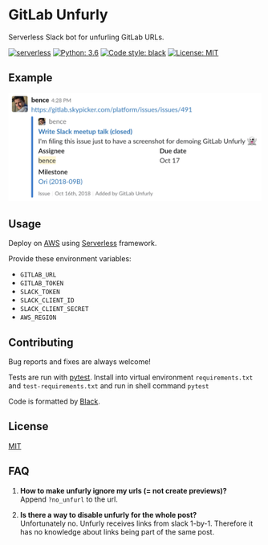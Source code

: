 # GitLab Unfurly

Serverless Slack bot for unfurling GitLab URLs.

[![serverless](http://public.serverless.com/badges/v3.svg)](http://www.serverless.com) 
[![Python: 3.6](https://img.shields.io/badge/python-3.6-blue.svg)](https://python.org) 
[![Code style: black](https://img.shields.io/badge/code%20style-black-000000.svg)](https://github.com/ambv/black) 
[![License: MIT](https://img.shields.io/badge/license-MIT-blue.svg)](https://github.com/kiwicom/gitlab-unfurly/blob/master/LICENSE)

## Example

![GitLab Unfurly example](/docs/gitlab-unfurly.png)

## Usage

Deploy on [AWS](https://aws.amazon.com/) using [Serverless](https://serverless.com) 
framework.

Provide these environment variables:

- `GITLAB_URL`
- `GITLAB_TOKEN`
- `SLACK_TOKEN`
- `SLACK_CLIENT_ID`
- `SLACK_CLIENT_SECRET`
- `AWS_REGION`

## Contributing

Bug reports and fixes are always welcome!

Tests are run with [pytest](https://pytest.org). Install into virtual environment 
`requirements.txt` and `test-requirements.txt` and run in shell command `pytest`

Code is formatted by [Black](https://github.com/ambv/black).

## License

[MIT](https://github.com/kiwicom/gitlab-unfurly/blob/master/LICENSE)

## FAQ

1. **How to make unfurly ignore my urls (= not create previews)?**  
Append `?no_unfurl` to the url.

2. **Is there a way to disable unfurly for the whole post?**  
Unfortunately no. Unfurly receives links from slack 1-by-1. Therefore it has no knowledge about
links being part of the same post.
